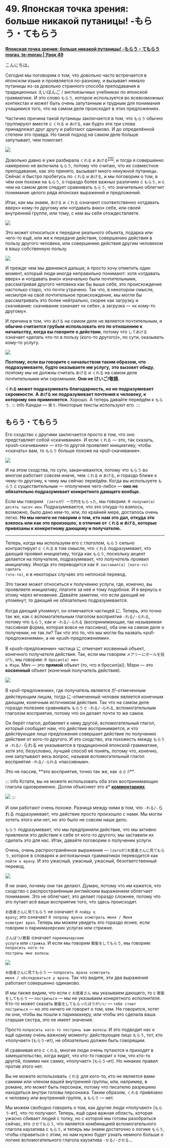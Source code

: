 # **49. Японская точка зрения: больше никакой путаницы! -もらう・てもらう**

[**Японская точка зрения: больше никакой путаницы! -もらう・てもらう morau, te-morau | Урок 49**](https://www.youtube.com/watch?v=CESFJaFp8FI&list=PLg9uYxuZf8x_A-vcqqyOFZu06WlhnypWj&index=51&pp=iAQB)

こんにちは。

Сегодня мы поговорим о том, что довольно часто встречается в японском языке и проявляется по-разному, и вызывает немало путаницы из-за довольно странного способа преподавания в традиционных えいほんご / англоязычных учебниках по японской грамматике. И это слово <code>もらう</code>, которое используется во всевозможных контекстах и может быть очень запутанным и трудным для понимания учащимися того, что на самом деле происходит в этих предложениях.

Частично причина такой путаницы заключается в том, что <code>もらう</code> обычно группируют вместе с <code>くれる</code> и <code>あげる</code>, как будто эти три слова принадлежат друг другу и работают одинаково. И до определённой степени это правда. Но такой подход на самом деле больше запутывает, чем помогает.

![](../media/image852.webp)

Довольно давно я уже разбирала <code>くれる</code> и <code>あげる</code><sup>[[11]](./11-compound-sentences-くれる-あげる-and-more-uses-of-the-て-form.md)</sup>, и тогда я совершенно намеренно не включила <code>もらう</code>, потому что считаю, что их совместное преподавание, как это принято, вызывает много ненужной путаницы. Сейчас я быстро пробегусь по <code>くれる</code> и <code>あげる</code>, и мы поговорим о том, в чём они похожи на <code>もらう</code>, о гораздо более важных различиях с <code>もらう</code>, и с чем на самом деле следует сравнивать <code>もらう</code>, что значительно облегчит понимание целого ряда японских выражений и предложений.

Итак, как мы знаем, <code>あげる</code> и <code>くれる</code> означают соответственно «отдавать вверх» кому-то другому или «отдавать вниз» себе, или своей внутренней группе, или тому, с кем вы себя отождествляете.

![](../media/image1090.webp)

Это может относиться к передаче реального объекта, подарка или чего-то ещё, или же к передаче действия, совершению действия в пользу другого человека, или совершению действия другим человеком в вашу собственную пользу.

![](../media/image744.webp)

И прежде чем мы двинемся дальше, я просто хочу отметить один момент, который люди иногда неправильно понимают: хотя «отдавать вверх» и «отдавать вниз» изначально были почтительными, рассматривая другого человека как бы выше себя, это происхождение настолько старо, что почти утрачено. Так что, в некотором смысле, несмотря на своё почтительное происхождение, мы могли бы рассматривать это более нейтрально, скорее как загрузку и скачивание: скачивание означает «к себе», а загрузка — «к кому-то другому».

И причина в том, что <code>あげる</code> на самом деле не является почтительным, и **обычно считается грубым использовать его по отношению к начальству, когда вы говорите о действии**, потому что <code>してあげる</code> означает «делать что-то в пользу (кого-то другого)», по сути, оказывать кому-то услугу.

![](../media/image693.webp)

**Поэтому, если вы говорите с начальством таким образом, что подразумеваете, будто оказываете им услугу,** **это вызовет обиду**, поэтому мы не должны считать <code>あげる</code> и <code>くれる</code> на самом деле почтительными или скромными. **Они не けいご/敬語.**

**<code>くれる</code> может подразумевать благодарность, но не подразумевает скромности.** **А <code>あげる</code> не подразумевает почтения к человеку, к которому оно применяется.** Хорошо. А теперь давайте перейдём к <code>もらう</code>.
::: info
Кандзи — <code>貰う</code>. Некоторые тексты используют его.
:::

## もらう・てもらう

Его сходство с другими заключается просто в том, что оно представляет собой «скачивание». И если <code>くれる</code> — это, так сказать, «push-скачивание» — кто-то другой проявляет инициативу, чтобы «скачать» вам, то <code>もらう</code> больше похоже на «pull-скачивание».

![](../media/image1103.webp)

И на этом сходства, по сути, заканчиваются, потому что <code>もらう</code> во многом работает совсем иначе, чем <code>くれる</code> и <code>あげる</code>, и гораздо ближе к чему-то другому, к чему мы сейчас перейдём. Когда вы используете <code>もらう</code> с существительным — «получение чего-либо» — **оно не обязательно подразумевает конкретного дающего вообще.**

Если мы говорим <code> *(zeroが)* 一万円をもらった</code>, мы говорим: <code>Я получил(а) десять тысяч иен</code>. Подразумевается, что это откуда-то взялось, возможно, было дано кем-то, или, по крайней мере, досталось очень легко. **Но мы ничего не говорим о том, кто нам это дал, откуда это взялось или как это произошло,** **в отличие от <code>くれる</code> и <code>あげる</code>, которые привязаны к конкретному дающему и получателю.**

---

Теперь, когда мы используем его с *глаголом*, <code>もらう</code> сильно контрастирует с <code>くれる</code> в том смысле, что <code>くれる</code> подразумевает, что дающий проявил инициативу, тогда как <code>もらう</code>, поскольку акцент делается на получателе, подразумевает, что *получатель* проявил инициативу. Иногда это переводится как <code>Я заставил(а) (кого-то) сделать (что-то)</code>, и в некоторых случаях это неплохой перевод.

Это также может относиться к получению услуги, где, конечно, вы проявляете инициативу, платите за неё и тому подобное. И я вернусь к этому через мгновение. Давайте заметим, что если дающий не упомянут, то дающий не обязательно подразумевается.

Когда дающий упомянут, он отмечается частицей に. Теперь, это точно так же, как с вспомогательным глаголом восприятия <code>-れる/-られる</code>, потому что <code>もらう</code>, как и <code>-れる/-られる</code> (воспринимающая, так называемая пассивная форма, которая вовсе не пассивна), оба они на самом деле о получении, не так ли? Так что это то, что мы могли бы назвать «pull-предложениями», а не «push-предложениями».

В «push-предложении» частица に отмечает косвенный объект, конечного получателя действия. Так, если мы говорим <code>メアリーにボールを投げた</code>, мы говорим: <code>Я бросил(а) мяч в Мэри</code>. Мяч — это **прямой** объект (то, что я бросил(а)). Мэри — это **косвенный** объект (конечный получатель действия).

![](../media/image875.webp)

В «pull-предложении», где получатель является が-отмеченным действующим лицом, тогда に-отмеченный человек является конечным дающим, конечным источником действия. Так что на самом деле гораздо полезнее сравнивать <code>もらう</code> с <code>-れる/-られる</code>, вспомогательным глаголом восприятия, потому что он делает почти то же самое.

Он берёт глагол, добавляет к нему другой, вспомогательный глагол, который сообщает нам, что действие воспринимается, и что действующее лицо предложения совершает действие по получению действия от кого-то другого. И это сходство, эта похожесть между <code>もらう</code> и <code>-れる/-</code>られる<code></code> не указывается в традиционной японской грамматике, хотя это, безусловно, лучший способ её понять, потому что, конечно, они запутывают весь вопрос, называя вспомогательный глагол восприятия <code>-れる/-られる</code> «пассивным».

Это не пассив, **это восприятие, точно так же, как *<code>もらう</code>****.*

::: info
Кстати, вы не можете использовать оба этих воспринимающих глагола одновременно. Долли объясняет это в* [**комментариях**](https://www.youtube.com/watch?v=CESFJaFp8FI&lc=UgwTi3XYA1fzqe30n-14AaABAg.8x4VnfQdsss8x57oxMYR66&ab_channel=OrganicJapanesewithCureDolly).

![](../media/image890.webp)
:::

И они работают очень похоже. Разница между ними в том, что <code>-れる/-</code>られる<code></code> подразумевает, что действие просто произошло с нами. Мы могли хотеть этого или нет, но это было не совсем наше дело.

<code>もらう</code> подразумевает, что мы предприняли действие, что мы активно привлекли это действие к себе от кого-то другого; мы заставили их сделать это для нас. Итак, давайте поговорим о получении услуги.

Очень, очень распространённое выражение — <code>(zeroが)お医者さんに見てもらう</code>, которое в словарях и англоязычных грамматиках переводится как <code>пойти к врачу</code>. И это ужасный, ужасный, ужасный, безответственный перевод.

![](../media/image1012.webp)

Я не знаю, почему они так делают. Думаю, потому что им кажется, что сходство с распространённым английским выражением облегчает понимание. Это не облегчает, это делает гораздо сложнее, потому что это путает всё ваше восприятие того, что здесь происходит.

<code>お医者さんに見てもらう</code> не означает <code>Я пойду к врачу</code>; это означает <code>Я попрошу врача осмотреть меня / Меня осмотрит врач</code>. Теперь мы можем увидеть это гораздо яснее, если говорим о парикмахерских услугах или стрижке.

<code>さんぱつ/散髪</code> означает <code>парикмахерские услуги</code> или <code>стрижка</code>. И если мы говорим <code>散髪をしてもらう</code>, мы говорим: <code>попросить кого-то постричь мне волосы</code>.

![](../media/image417.webp)

<code>お医者さんに見てもらう</code> — <code>попросить врача осмотреть меня / обследоваться у врача</code>. Так что видите, эти два выражения работают совершенно одинаково.

И мы также видим, что если с <code>お医者さん</code> мы указываем дающего, то с <code>散髪をしてもらう</code> — <code>постричься</code> — мы не указываем конкретного исполнителя. Кто-то может сказать <code>散髪をしてもらったほうがいい</code> — <code>тебе стоит постричься</code> — но это ничего не говорит о том, кем. Не говорится, хотят ли они, чтобы вы пошли к парикмахеру, или чтобы это сделала ваша старшая сестра, это не имеет значения.

Просто <code>попросить кого-то постричь вам волосы</code>. И это подводит нас к ещё одному очень важному моменту: действующее лицо <code>もらう</code>, тот, кто «получает» (<code>もらう</code>-ит), не обязательно должен быть говорящим.

И сравнивая его с <code>くれる</code>, многие люди очень путаются и приходят в замешательство, когда видят, что кто-то говорит о том, что кто-то другой, помимо них самих, «получает» (<code>もらう</code>-ит). Но никаких правил против этого нет.

Вы не можете использовать <code>くれる</code> для кого-то, кто не является вами самими или членом вашей внутренней группы, или, например, в романе, это может быть персонаж, потому что писателю разрешено находиться внутри головы персонажа. Таким образом, <code>くれる</code> привязано к человеку или внутренней группе, а <code>もらう</code> — нет.

Мы можем свободно говорить о том, как другие люди «получают» (<code>もらう</code>-ят), что-то получают. Теперь, ещё одна важная область, которая ужасно сбивает людей с толку, но с которой мы готовы разобраться сейчас, это <code>させてもらう</code>, что является комбинацией вспомогательного глагола каузатива с <code>もらう</code>, и теперь мы знаем достаточно о логике <code>もらう</code>, чтобы справиться с этим, но нам нужно будет узнать немного больше о логике вспомогательного глагола каузатива <code>-せる/-させる</code>...